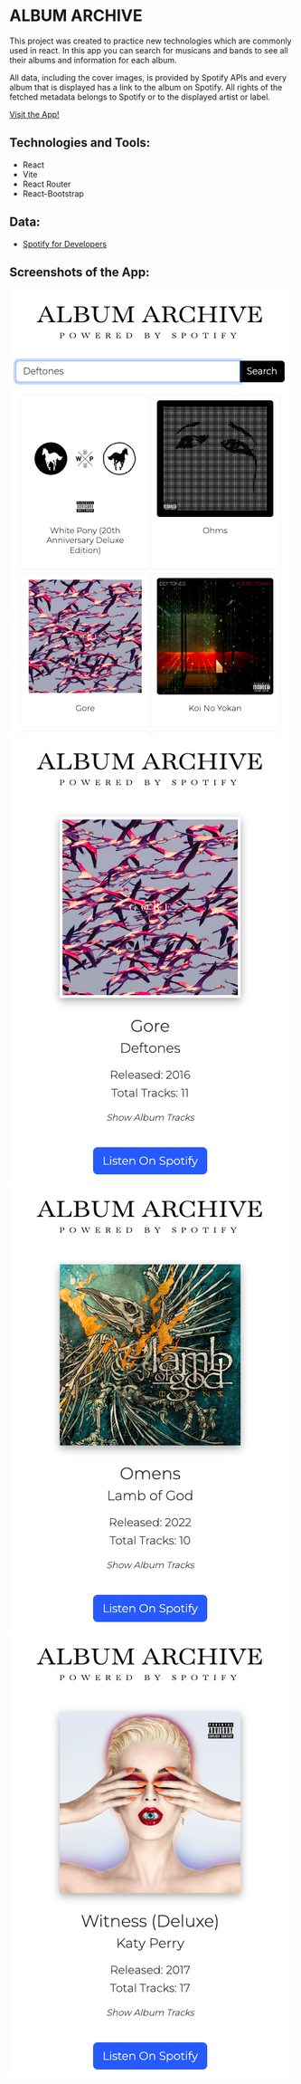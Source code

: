 # ALBUM ARCHIVE

This project was created to practice new technologies which are commonly used in react. In this app you can search for musicans and bands to see all their albums and information for each album.

All data, including the cover images, is provided by Spotify APIs and every album that is displayed has a link to the album on Spotify. All rights of the fetched metadata belongs to Spotify or to the displayed artist or label.

[Visit the App!](https://ruben-leon.github.io/album-archive_ruben-leon/)

## Technologies and Tools:

-   React
-   Vite
-   React Router
-   React-Bootstrap

## Data:

-   [Spotify for Developers](https://developer.spotify.com/)

## Screenshots of the App:

![alt text](./images-for-readme/Deftones_small.png)
![alt text](./images-for-readme/Deftones_Gore_small.png)
![alt text](./images-for-readme/LOG_Omens_small.png)
![alt text](./images-for-readme/KatyP_Witness_small.png)
